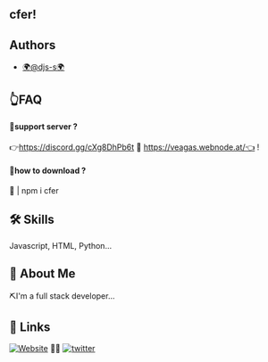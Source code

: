 ## cfer!


## Authors

- [🌍@djs-s🌍](https://www.github.com/djs-s)


## 👆FAQ

#### 🔔support server ?

👉https://discord.gg/cXg8DhPb6t 🔔 https://veagas.webnode.at/👈 !

#### 📌how to download ?

📢 | npm i cfer


## 🛠 Skills
Javascript, HTML, Python...


## 🚀 About Me
⛏I'm a full stack developer...


## 🔗 Links

[![Website](https://img.shields.io/badge/youtube-1DA1F2?style=for-the-badge&logo=youtube&logoColor=white)](https://www.youtube.com/channel/UC8_C4FPlZ9k91AawJsQMSeA)
🔔🔔
[![twitter](https://img.shields.io/badge/twitter-1DA1F2?style=for-the-badge&logo=twitter&logoColor=white)](https://twitter.com/pogceef)


